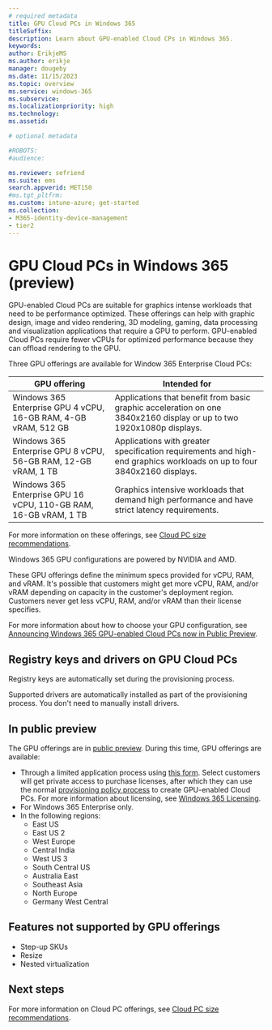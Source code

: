 ```yaml
---
# required metadata
title: GPU Cloud PCs in Windows 365
titleSuffix:
description: Learn about GPU-enabled Cloud CPs in Windows 365.
keywords:
author: ErikjeMS  
ms.author: erikje
manager: dougeby
ms.date: 11/15/2023
ms.topic: overview
ms.service: windows-365
ms.subservice:
ms.localizationpriority: high
ms.technology:
ms.assetid: 

# optional metadata

#ROBOTS:
#audience:

ms.reviewer: sefriend
ms.suite: ems
search.appverid: MET150
#ms.tgt_pltfrm:
ms.custom: intune-azure; get-started
ms.collection:
- M365-identity-device-management
- tier2
---
```


# GPU Cloud PCs in Windows 365 (preview)

GPU-enabled Cloud PCs are suitable for graphics intense workloads that need to be performance optimized. These offerings can help with graphic design, image and video rendering, 3D modeling, gaming, data processing and visualization applications that require a GPU to perform. GPU-enabled Cloud PCs require fewer vCPUs for optimized performance because they can offload rendering to the GPU.

Three GPU offerings are available for Window 365 Enterprise Cloud PCs:

| GPU offering | Intended for | 
| --- | --- |
| Windows 365 Enterprise GPU 4 vCPU, 16-GB RAM, 4-GB vRAM, 512 GB | Applications that benefit from basic graphic acceleration on one 3840x2160 display or up to two 1920x1080p displays. |
| Windows 365 Enterprise GPU 8 vCPU, 56-GB RAM, 12-GB vRAM, 1 TB | Applications with greater specification requirements and high-end graphics workloads on up to four 3840x2160 displays. |
| Windows 365 Enterprise GPU 16 vCPU, 110-GB RAM, 16-GB vRAM, 1 TB | Graphics intensive workloads that demand high performance and have strict latency requirements. |

For more information on these offerings, see [Cloud PC size recommendations](cloud-pc-size-recommendations.md).

Windows 365 GPU configurations are powered by NVIDIA and AMD.

These GPU offerings define the minimum specs provided for vCPU, RAM, and vRAM. It's possible that customers might get more vCPU, RAM, and/or vRAM depending on capacity in the customer's deployment region. Customers never get less vCPU, RAM, and/or vRAM than their license specifies.  

For more information about how to choose your GPU configuration, see [Announcing Windows 365 GPU-enabled Cloud PCs now in Public Preview](https://aka.ms/w365/gpu/blog).

## Registry keys and drivers on GPU Cloud PCs

Registry keys are automatically set during the provisioning process.

Supported drivers are automatically installed as part of the provisioning process. You don't need to manually install drivers.

## In public preview

The GPU offerings are in [public preview](../public-preview.md). During this time, GPU offerings are available:

- Through a limited application process using [this form](https://aka.ms/win365gpu). Select customers will get private access to purchase licenses, after which they can use the normal [provisioning policy process](create-provisioning-policy.md) to create GPU-enabled Cloud PCs. For more information about licensing, see [Windows 365 Licensing](https://www.microsoft.com/licensing/product-licensing/windows-365).
- For Windows 365 Enterprise only.
- In the following regions:
  - East US
  - East US 2
  - West Europe
  - Central India
  - West US 3
  - South Central US
  - Australia East
  - Southeast Asia
  - North Europe
  - Germany West Central

## Features not supported by GPU offerings

- Step-up SKUs
- Resize
- Nested virtualization

<!-- ########################## -->
## Next steps

For more information on Cloud PC offerings, see [Cloud PC size recommendations](cloud-pc-size-recommendations.md).
